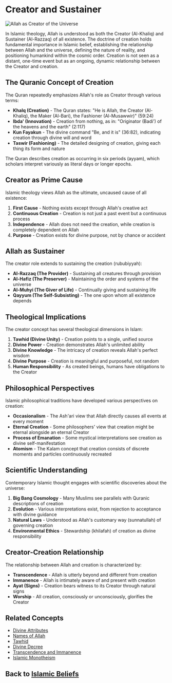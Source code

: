 # Creator and Sustainer

![Allah as Creator of the Universe](creator.jpg)

In Islamic theology, Allah is understood as both the Creator (Al-Khaliq) and Sustainer (Al-Razzaq) of all existence. The doctrine of creation holds fundamental importance in Islamic belief, establishing the relationship between Allah and the universe, defining the nature of reality, and positioning humankind within the cosmic order. Creation is not seen as a distant, one-time event but as an ongoing, dynamic relationship between the Creator and creation.

## The Quranic Concept of Creation

The Quran repeatedly emphasizes Allah's role as Creator through various terms:

- **Khalq (Creation)** - The Quran states: "He is Allah, the Creator (Al-Khaliq), the Maker (Al-Bari), the Fashioner (Al-Musawwir)" (59:24)
- **Ibda' (Innovation)** - Creation from nothing, as in: "Originator (Badi') of the heavens and the earth" (2:117)
- **Kun Fayakun** - The divine command "Be, and it is" (36:82), indicating creation through divine will and word
- **Taswir (Fashioning)** - The detailed designing of creation, giving each thing its form and nature

The Quran describes creation as occurring in six periods (ayyam), which scholars interpret variously as literal days or longer epochs.

## Creator as Prime Cause

Islamic theology views Allah as the ultimate, uncaused cause of all existence:

1. **First Cause** - Nothing exists except through Allah's creative act
2. **Continuous Creation** - Creation is not just a past event but a continuous process
3. **Independence** - Allah does not need the creation, while creation is completely dependent on Allah
4. **Purpose** - Creation exists for divine purpose, not by chance or accident

## Allah as Sustainer

The creator role extends to sustaining the creation (rububiyyah):

- **Al-Razzaq (The Provider)** - Sustaining all creatures through provision
- **Al-Hafiz (The Preserver)** - Maintaining the order and systems of the universe
- **Al-Muhyi (The Giver of Life)** - Continually giving and sustaining life
- **Qayyum (The Self-Subsisting)** - The one upon whom all existence depends

## Theological Implications

The creator concept has several theological dimensions in Islam:

1. **Tawhid (Divine Unity)** - Creation points to a single, unified source
2. **Divine Power** - Creation demonstrates Allah's unlimited ability
3. **Divine Knowledge** - The intricacy of creation reveals Allah's perfect wisdom
4. **Divine Purpose** - Creation is meaningful and purposeful, not random
5. **Human Responsibility** - As created beings, humans have obligations to the Creator

## Philosophical Perspectives

Islamic philosophical traditions have developed various perspectives on creation:

- **Occasionalism** - The Ash'ari view that Allah directly causes all events at every moment
- **Eternal Creation** - Some philosophers' view that creation might be eternal alongside an eternal Creator
- **Process of Emanation** - Some mystical interpretations see creation as divine self-manifestation
- **Atomism** - The Kalam concept that creation consists of discrete moments and particles continuously recreated

## Scientific Understanding

Contemporary Islamic thought engages with scientific discoveries about the universe:

1. **Big Bang Cosmology** - Many Muslims see parallels with Quranic descriptions of creation
2. **Evolution** - Various interpretations exist, from rejection to acceptance with divine guidance
3. **Natural Laws** - Understood as Allah's customary way (sunnatullah) of governing creation
4. **Environmental Ethics** - Stewardship (khilafah) of creation as divine responsibility

## Creator-Creation Relationship

The relationship between Allah and creation is characterized by:

- **Transcendence** - Allah is utterly beyond and different from creation
- **Immanence** - Allah is intimately aware of and present with creation
- **Ayat (Signs)** - Creation bears witness to its Creator through natural signs
- **Worship** - All creation, consciously or unconsciously, glorifies the Creator

## Related Concepts

- [Divine Attributes](./divine_attributes.md)
- [Names of Allah](./names_of_allah.md)
- [Tawhid](./tawhid.md)
- [Divine Decree](./qadar.md)
- [Transcendence and Immanence](./transcendence.md)
- [Islamic Monotheism](./islamic_monotheism.md)

## Back to [Islamic Beliefs](./README.md)
